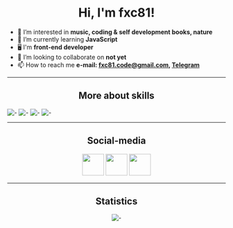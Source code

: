 
<h1 align="center">Hi, I'm fxc81!</h1>

- 👀 I’m interested in **music, coding & self development books, nature**
- 🌱 I’m currently learning **JavaScript**
- 🖥️ I'm **front-end developer**
- 💞️ I’m looking to collaborate on **not yet**
- 📫 How to reach me **e-mail: fxc81.code@gmail.com, [Telegram](https://t.me/fxc81me)**
___

**<h2 align="center">More about skills</h2>**

![-](https://img.shields.io/badge/-Python-red?style=for-the-badge&logo=Python&logoColor=yellow)
![-](https://img.shields.io/badge/-HTML-yellow?style=for-the-badge&logo=html5&logoColor=blue)
![-](https://img.shields.io/badge/-CSS-green?style=for-the-badge&logo=css3&logoColor=red)
![-](https://img.shields.io/badge/-js-7418FF?style=for-the-badge&logo=javascript&logoColor=)
___
**<h2 align="center">Social-media</h2>**

<div align="center">
<a href="https://t.me/fxc81me"><img src="https://www.svgrepo.com/show/354443/telegram.svg" height="50" width="50"></a>
<a href="https://discord.gg/E98jeqMeJG"><img src="https://www.svgrepo.com/show/331368/discord-v2.svg" height="50" width="50"></a>
<a href="https://vk.com/fxc81code"><img src="https://www.svgrepo.com/show/331634/vk-v2.svg" height="50" width="50"></a>
</div>

___

**<h2 align="center">Statistics</h2>**

<div align="center">
  
![-](https://github-readme-stats.vercel.app/api?username=fxc81&hide=contribs,prs&theme=highcontrast)
  
</div>
